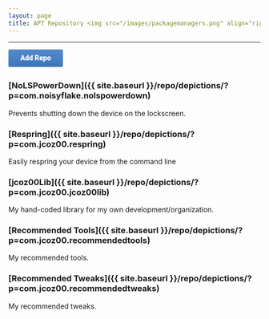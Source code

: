 ```yaml
---
layout: page
title: APT Repository <img src="/images/packagemanagers.png" align="right">
---
```


****

<a href="cydia://url/https://cydia.saurik.com/api/share#?source=https://jcoz00.github.io/repo/" style="display:inline-block; padding:0.7em 1.7em; margin:0 0.3em 0.3em 0; border-radius:0.2em; box-sizing: border-box; text-decoration:none; font-family:'Roboto',sans-serif; font-weight:800; color:#FFFFFF; background-color:#427DC4; box-shadow:inset 0 -0.6em 1em -0.35em rgba(0,0,0,0.17),inset 0 0.6em 2em -0.3em rgba(255,255,255,0.15),inset 0 0 0em 0.05em rgba(255,255,255,0.12); text-align:center; position:relative;">Add Repo</a>

### [NoLSPowerDown]({{ site.baseurl }}/repo/depictions/?p=com.noisyflake.nolspowerdown)

Prevents shutting down the device on the lockscreen.

### [Respring]({{ site.baseurl }}/repo/depictions/?p=com.jcoz00.respring)

Easily respring your device from the command line

### [jcoz00Lib]({{ site.baseurl }}/repo/depictions/?p=com.jcoz00.jcoz00lib)

My hand-coded library for my own development/organization.

### [Recommended Tools]({{ site.baseurl }}/repo/depictions/?p=com.jcoz00.recommendedtools)

My recommended tools.

### [Recommended Tweaks]({{ site.baseurl }}/repo/depictions/?p=com.jcoz00.recommendedtweaks)

My recommended tweaks.
